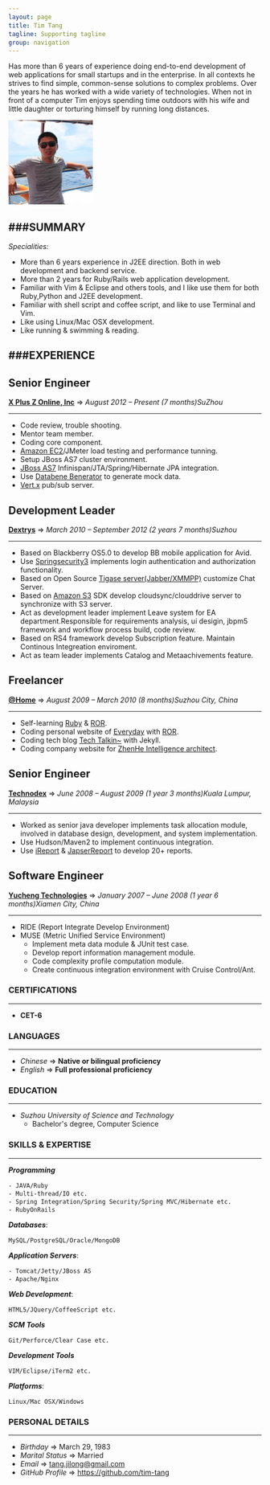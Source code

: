 ```yaml
---
layout: page
title: Tim Tang
tagline: Supporting tagline
group: navigation
---
```

Has more than 6 years of experience doing end-to-end development of web applications for small startups and in the enterprise. In all contexts he strives to find simple, common-sense solutions to complex problems. Over the years he has worked with a wide variety of technologies.
When not in front of a computer Tim enjoys spending time outdoors with his wife and little daughter or torturing himself by running long distances.

<img class='inset right' src='/images/avatar1.png' title='Tim Tang at redang island!' alt='Photo of Tim.Tang at redang island!' width='168px' />

###SUMMARY
---
_Specialities:_

- More than 6 years experience in J2EE direction. Both in web development and backend service.
- More than 2 years for Ruby/Rails web application development.
- Familiar with Vim & Eclipse and others tools, and I like use them for both Ruby,Python and J2EE development.
- Familiar with shell script and coffee script, and like to use Terminal and Vim.
- Like using Linux/Mac OSX development.
- Like running & swimming & reading.

###EXPERIENCE
---
## Senior Engineer

[**X Plus Z Online, Inc**](http://www.xplusz.com) => _August 2012 – Present (7 months)SuZhou_

---

- Code review, trouble shooting.
- Mentor team member.
- Coding core component.
- [Amazon EC2](http://aws.amazon.com/ec2/)/JMeter load testing and performance tunning.
- Setup JBoss AS7 cluster environment.
- [JBoss AS7](http://www.jboss.org/jbossas) Infinispan/JTA/Spring/Hibernate JPA integration.
- Use [Databene Benerator](http://databene.org/databene-benerator) to generate mock data.
- [Vert.x](http://vertx.io) pub/sub server.

## Development Leader

[**Dextrys**](http://www.dextrys.com) => _March 2010 – September 2012 (2 years 7 months)Suzhou_

---

- Based on Blackberry OS5.0 to develop BB mobile application for Avid.
- Use [Springsecurity3](http://static.springsource.org/spring-security/site/index.html) implements login authentication and authorization functionality.
- Based on Open Source [Tigase server(Jabber/XMMPP)](http://www.tigase.org) customize Chat Server.
- Based on [Amazon S3](http://aws.amazon.com/s3/) SDK develop cloudsync/clouddrive server to synchronize with S3 server.
- Act as development leader implement Leave system for EA department.Responsible for requirements analysis, ui desigin, jbpm5 framework and workflow process build, code review.
- Based on RS4 framework develop Subscription feature. Maintain Continous Integreation enviroment.
- Act as team leader implements Catalog and Metaachivements feature.

## Freelancer

[**@Home**](http://www.everyday-cn.com) => _August 2009 – March 2010 (8 months)Suzhou City, China_

---

- Self-learning [Ruby](http://www.ruby-lang.org/en/) & [ROR](http://rubyonrails.org).
- Coding personal website of [Everyday](http://everyday-cn.com) with [ROR](http://rubyonrails.org).
- Coding tech blog [Tech Talkin~](http://timtang.me) with Jekyll.
- Coding company website for [ZhenHe Intelligence architect](http://www.zhenhe-sz.com).

## Senior Engineer

[**Technodex**](http://www.technodex.com) => _June 2008 – August 2009 (1 year 3 months)Kuala Lumpur, Malaysia_

---

- Worked as senior java developer implements task allocation module, involved in database design, development, and system implementation.
- Use Hudson/Maven2 to implement continuous integration.
- Use [iReport](http://community.jaspersoft.com/project/ireport-designer) & [JapserReport](http://community.jaspersoft.com/project/jasperreports-library) to develop 20+ reports.

## Software Engineer

[**Yucheng Technologies**](http://www.yuchengtech.com) => _January 2007 – June 2008 (1 year 6 months)Xiamen City, China_

---

- RIDE (Report Integrate Develop Environment)
- MUSE (Metric Unified Service Environment)
	- Implement meta data module & JUnit test case.
	- Develop report information management module.
	- Code complexity profile computation module.
	- Create continuous integration environment with Cruise Control/Ant.

### CERTIFICATIONS
---

- **CET-6**

### LANGUAGES
---

- _Chinese_ => **Native or bilingual proficiency**
- _English_ => **Full professional proficiency**

### EDUCATION
---

- _Suzhou University of Science and Technology_
	- Bachelor's degree, Computer Science

### SKILLS & EXPERTISE
---
_**Programming**_

    - JAVA/Ruby
    - Multi-thread/IO etc.
    - Spring Integration/Spring Security/Spring MVC/Hibernate etc.
    - RubyOnRails

_**Databases**_:

    MySQL/PostgreSQL/Oracle/MongoDB

_**Application Servers**_:

    - Tomcat/Jetty/JBoss AS
    - Apache/Nginx

_**Web Development**_:

    HTML5/JQuery/CoffeeScript etc.

_**SCM Tools**_

    Git/Perforce/Clear Case etc.

_**Development Tools**_

    VIM/Eclipse/iTerm2 etc.

_**Platforms**_:

    Linux/Mac OSX/Windows

### PERSONAL DETAILS
---

- _Birthday_ => March 29, 1983
- _Marital Status_ => Married
- _Email_ => tang.jilong@gmail.com
- _GitHub Profile_ => <https://github.com/tim-tang>
